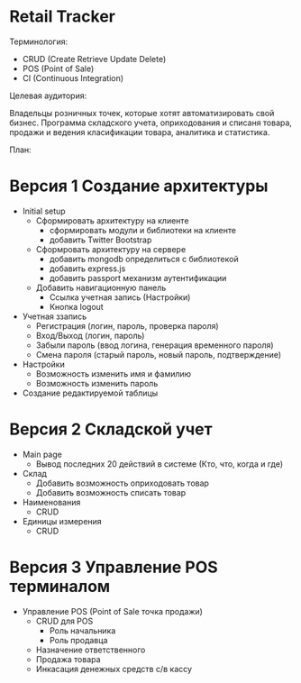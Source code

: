 Retail Tracker
=============

Терминология:

- CRUD (Create Retrieve Update Delete)
- POS (Point of Sale)
- CI (Continuous Integration)

Целевая аудитория:

Владельцы розничных точек, которые хотят автоматизировать свой бизнес. Программа складского учета, оприходования и списаня товара, продажи и ведения класификации товара, аналитика и статистика.

План:

# Версия 1 Создание архитектуры

- Initial setup
  - Сформировать архитектуру на клиенте
    - сформировать модули и библиотеки на клиенте
    - добавить Twitter Bootstrap
  - Сформровать архитектуру на сервере
    - добавить mongodb определиться с библиотекой
    - добавить express.js 
    - добавить passport механизм аутентификации
  - Добавить навигационную панель
    - Ссылка учетная запись (Настройки)
    - Кнопка logout
- Учетная ззапись 
  - Регистрация (логин, пароль, проверка пароля) 
  - Вход/Выход (логин, пароль)
  - Забыли пароль (ввод логина, генерация временного пароля)
  - Смена пароля (старый пароль, новый пароль, подтверждение)
- Настройки
  - Возможность изменить имя и фамилию
  - Возможность изменить пароль
- Создание редактируемой таблицы

# Версия 2 Складской учет

- Main page
  - Вывод последних 20 действий в системе (Кто, что, когда и где)
- Склад
  - Добавить возможность оприходовать товар
  - Добавить возможность списать товар
- Наименования
  - CRUD
- Единицы измерения
  - CRUD

# Версия 3 Управление POS терминалом

- Управление POS (Point of Sale точка продажи)
  - CRUD для POS
    - Роль начальника
    - Роль продавца
  - Назначение ответственного
  - Продажа товара 
  - Инкасация денежных средств с/в кассу














